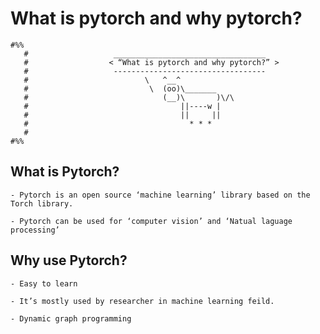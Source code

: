 # What is pytorch and why pytorch?

<!-- An innocent comment to force Markdown out of list parsing mode. See also http://meta.stackoverflow.com/a/99637 -->

    #%%
       #                   __________________________________ 
       #                  < “What is pytorch and why pytorch?” >
       #                   ---------------------------------- 
       #                          \   ^__^
       #                           \  (oo)\_______
       #                              (__)\       )\/\
       #                                  ||----w |
       #                                  ||     ||
       #                                    * * *
       #
    #%%

## What is Pytorch?

    - Pytorch is an open source ‘machine learning’ library based on the Torch library.

    - Pytorch can be used for ‘computer vision’ and ‘Natual laguage processing’

## Why use Pytorch?

    - Easy to learn

    - It’s mostly used by researcher in machine learning feild.

    - Dynamic graph programming
